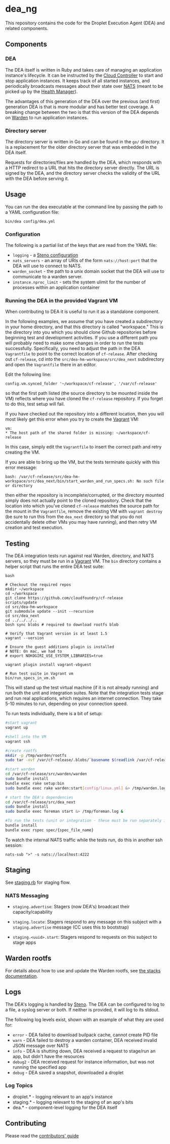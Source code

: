 # dea_ng

This repository contains the code for the Droplet Execution Agent (DEA)
and related components.

## Components

### DEA

The DEA itself is written in Ruby and takes care of managing an
application instance's lifecycle. It can be instructed by the [Cloud
Controller][cc] to start and stop application instances. It keeps track
of all started instances, and periodically broadcasts messages about
their state over [NATS][nats] (meant to be picked up by the [Health
Manager][hm]).

The advantages of this generation of the DEA over the previous (and
first) generation DEA is that is more modular and has better test
coverage. A breaking change between the two is that this version of the
DEA depends on [Warden][warden] to run application instances.

[cc]: https://github.com/cloudfoundry/cloud_controller_ng
[nats]: https://github.com/derekcollison/nats
[hm]: https://github.com/cloudfoundry/health_manager
[warden]: https://github.com/cloudfoundry/warden

### Directory server

The directory server is written in Go and can be found in the `go/`
directory. It is a replacement for the older directory server that was
embedded in the DEA itself.

Requests for directories/files are handled by the DEA, which responds
with a HTTP redirect to a URL that hits the directory server directly.
The URL is signed by the DEA, and the directory server checks the
validity of the URL with the DEA before serving it.


## Usage

You can run the dea executable at the command line by passing the path
to a YAML configuration file:

```shell
bin/dea config/dea.yml
```

### Configuration

The following is a partial list of the keys that are read from the YAML file:

* `logging` - a [Steno configuration](http://github.com/cloudfoundry/steno#from-yaml-file)
* `nats_servers` - an array of URIs of the form `nats://host:port` that the DEA will use to connect to NATS.
* `warden_socket` - the path to a unix domain socket that the DEA will use to communicate to a warden server.
* `instance.nproc_limit` - sets the system ulimit for the number of processes within an application container

### Running the DEA in the provided Vagrant VM

When contributing to DEA it is useful to run it as a standalone
component.

In the following examples, we assume that you have created a subdirectory in your home directory, and that this
directory is called "workspace."  This is the directory into you which you should clone Github repositories
before beginning test and development activities.  If you use a different path you will probably need to make some
changes in order to run the tests successfully.  Specifically, you need to adjust the path in the DEA `Vagrantfile`
to point to the correct location of `cf-release`.  After checking out `cf-release`, cd into the
`src/dea-hm-workspace/src/dea_next` subdirectory and open the `Vagrantfile` there in an editor.

Edit the following line:

```
config.vm.synced_folder '~/workspace/cf-release', '/var/cf-release'
```

so that the first path listed (the source directory to be mounted inside the VM) reflects where you have cloned the
`cf-release` repository.  If you forget to do this, test setup will fail.

[vagrant]: http://docs.vagrantup.com/v2/installation/index.html

If you have checked out the repository into a different location, then you will most likely get this error when you try
to create the [Vagrant][vagrant] VM:

```
vm:
* The host path of the shared folder is missing: ~/workspace/cf-release
```

In this case, simply edit the `Vagrantfile` to insert the correct path and retry creating the VM.

If you are able to bring up the VM, but the tests terminate quickly with this error message:

```
bash: /var/cf-release/src/dea-hm-workspace/src/dea_next/bin/start_warden_and_run_specs.sh: No such file or directory
```
then either the repository is incomplete/corrupted, or the directory mounted simply does not actually point to
the cloned repository.  Check that the location into which you've cloned `cf-release` matches the source path
for the mount in the `Vagrantfile`, remove the existing VM with `vagrant destroy` (be sure to run this from the
`dea_next` directory so that you do not accidentally delete other VMs you may have running), and then retry
VM creation and test execution.


## Testing

The DEA integration tests run against real Warden, directory, and NATS servers, so they must be run
in a [Vagrant][vagrant] VM. The `bin` directory contains a helper script that runs the entire DEA test suite:

[vagrant]: http://docs.vagrantup.com/v2/installation/index.html

```
bash

# Checkout the required repos
mkdir ~/workspace
cd ~/workspace
git clone https://github.com/cloudfoundry/cf-release
scripts/update
cd src/dea-hm-workspace
git submodule update --init --recursive
cd src/dea_next
cd ../../../..
bosh sync blobs # required to download rootfs blob

# Verify that Vagrant version is at least 1.5
vagrant --version

# Ensure the guest additions plugin is installed
# NOTE: On mac, we had to
# export NOKOGIRI_USE_SYSTEM_LIBRARIES=true

vagrant plugin install vagrant-vbguest

# Run test suite in Vagrant vm
bin/run_specs_in_vm.sh
```
This will stand up the test virtual machine (if it is not already running) and run both the unit and integration
suites.  Note that the integration tests stage and run real applications, which requires an internet connection.
They take 5-10 minutes to run, depending on your connection speed.

To run tests individually, there is a bit of setup:

```bash
#start vagrant
vagrant up

#shell into the VM
vagrant ssh

#create rootfs
mkdir -p /tmp/warden/rootfs
sudo tar -xvf /var/cf-release/.blobs/`basename $(readlink /var/cf-release/blobs/rootfs/*)` -C /tmp/warden/rootfs

#start warden
cd /var/cf-release/src/warden/warden
sudo bundle install
bundle exec rake setup:bin
sudo bundle exec rake warden:start[config/linux.yml] &> /tmp/warden.log &

# start the DEA's dependencies
cd /var/cf-release/src/dea_next
sudo bundle install
sudo bundle exec foreman start &> /tmp/foreman.log &

#To run the tests (unit or integration - these must be run separately if run as suites):
bundle install
bundle exec rspec spec/{spec_file_name}
```

To watch the internal NATS traffic while the tests run, do this
in another ssh session:

```
nats-sub ">" -s nats://localhost:4222
```

## Staging

See [staging.rb](lib/dea/responders/staging.rb) for staging flow.

### NATS Messaging

- `staging.advertise`: Stagers (now DEA's) broadcast their capacity/capability

- `staging.locate`: Stagers respond to any message on this subject with a
  `staging.advertise` message (CC uses this to bootstrap)

- `staging.<uuid>.start`: Stagers respond to requests on this subject to stage apps

## Warden rootfs

For details about how to use and update the Warden rootfs, see [the stacks documentation](https://github.com/cloudfoundry/stacks).

## Logs

The DEA's logging is handled by [Steno](https://github.com/cloudfoundry/steno).
The DEA can be configured to log to a file, a syslog server or both. If neither is provided,
it will log to its stdout.

The following log levels exist, shown with an example of what they are used for:
* `error` - DEA failed to download builpack cache, cannot create PID file
* `warn` - DEA failed to destroy a warden container, DEA received invalid JSON message over NATS
* `info` - DEA is shutting down, DEA received a request to stage/run an app, but didn't have the resources
* `debug2` - DEA received request for instance information, but was not running the specified app
* `debug` - DEA saved a snapshot, downloaded a droplet

### Log Topics

* droplet.* - logging relevant to an app's instance
* staging.* - logging relevant to the staging of an app's bits
* dea.* - component-level logging for the DEA itself

## Contributing

Please read the [contributors' guide](https://github.com/cloudfoundry/dea_ng/blob/master/CONTRIBUTING.md)
